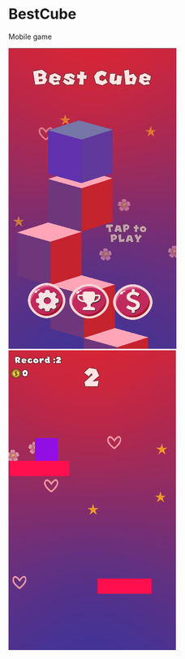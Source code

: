 # BestCube
Mobile game

![Image alt](https://github.com/vgrp001/BestCube/blob/master/result1.png)
![Image alt](https://github.com/vgrp001/BestCube/blob/master/result2.png)
